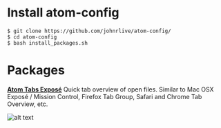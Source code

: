 # Install atom-config

```
$ git clone https://github.com/johnrlive/atom-config/
$ cd atom-config
$ bash install_packages.sh
```

# Packages

__[Atom Tabs Exposé](https://atom.io/packages/expose/)__
Quick tab overview of open files. Similar to Mac OSX Exposé / Mission Control, Firefox Tab Group, Safari and Chrome Tab Overview, etc.

![alt text](https://i.github-camo.com/ebe00b0f6d52cf01dba5fd0a0ec3ae861222c4a3/68747470733a2f2f7261772e67697468756275736572636f6e74656e742e636f6d2f6d726f64616c67616172642f61746f6d2d6578706f73652f6d61737465722f73637265656e73686f74732f707265766965772e706e67 "expose")
